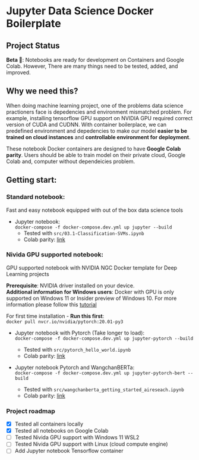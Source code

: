 # Jupyter Data Science Docker Boilerplate

## Project Status

**Beta 🚧**: Notebooks are ready for development on Containers and Google Colab. However, There are many things need to be tested, added, and improved. 

## Why we need this?
When doing machine learning project, one of the problems data science practioners face is depedencies and environment mismatched problem. For example, installing tensorflow GPU support on NVIDIA GPU required correct version of CUDA and CUDNN. With container boilerplace, we can predefined environment and depedencies to make our model **easier to be trained on cloud instances** and **controllable environment for deployment**.

These notebook Docker containers are designed to have **Google Colab parity**. Users should be able to train model on their private cloud, Google Colab and, computer without dependeicies problem. 

## Getting start:



### Standard notebook:
    
Fast and easy notebook equipped with out of the box data science tools

- Jupyter notebook:   
`docker-compose -f docker-compose.dev.yml up jupyter --build`  
    - Tested with `src/03.1-Classification-SVMs.ipynb`
    - Colab parity: [link](https://colab.research.google.com/github/new5558/Jutyper-Data-Science-Docker-Boilerplate/blob/master/src/standard_notebook.ipynb)

### Nivida GPU supported notebook:

GPU supported notebook with NVIDIA NGC Docker template for Deep Learning projects   

**Prerequisite**: NVIDIA driver installed on your device.   
**Additional information for Windows users**: Docker with GPU is only supported on Windows 11 or Insider preview of Windows 10. For more information please follow this [tutorial](https://docs.nvidia.com/cuda/wsl-user-guide/index.html)     

For first time installation - **Run this first**:   
    `docker pull nvcr.io/nvidia/pytorch:20.01-py3`
   

- Jupyter notebook with Pytorch (Take longer to load):   
    `docker-compose -f docker-compose.dev.yml up jupyter-pytorch --build`
    - Tested with `src/pytorch_hello_world.ipynb`    
    - Colab parity: [link](https://colab.research.google.com/github/new5558/Jutyper-Data-Science-Docker-Boilerplate/blob/master/src/pytorch_hello_world.ipynb)

- Jupyter notebook Pytorch and WangchanBERTa:    
`docker-compose -f docker-compose.dev.yml up jupyter-pytorch-bert --build`
    - Tested with `src/wangchanberta_getting_started_aireseach.ipynb`
    - Colab parity: [link](https://colab.research.google.com/github/new5558/Jutyper-Data-Science-Docker-Boilerplate/blob/master/src/wangchanberta_getting_started_aireseach.ipynb)

### Project roadmap
- [x] Tested all containers locally
- [x] Tested all notebooks on Google Colab
- [ ] Tested Nivida GPU support with Windows 11 WSL2
- [ ] Tested Nivida GPU support with Linux (cloud compute engine)
- [ ] Add Jupyter notebook Tensorflow container